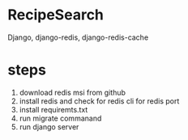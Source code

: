# RecipeSearch
Django, django-redis, django-redis-cache
# steps
1. download redis msi from github
2. install redis and check for redis cli for redis port
3. install requiremts.txt
4. run migrate commanand
5. run django server
